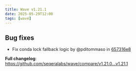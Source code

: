 ```yaml
---
title: Wave v1.21.1
date: 2025-05-29T12:00
tags: [wave]
---
```


## Bug fixes

- Fix conda lock fallback logic by @pditommaso in [657316e8](https://github.com/seqeralabs/wave/commit/657316e8496473c28e4838a50c39aed04220514b)

**Full changelog**: https://github.com/seqeralabs/wave/compare/v1.21.0...v1.21.1
